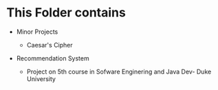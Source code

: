 # This Folder contains

- Minor Projects
    - Caesar's Cipher 

- Recommendation System
  - Project on 5th course in Sofware Enginering and Java Dev- Duke University 
